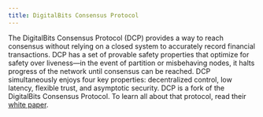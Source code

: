 ```yaml
---
title: DigitalBits Consensus Protocol
---
```


The DigitalBits Consensus Protocol (DCP) provides a way to reach consensus without relying on a closed system to accurately record financial transactions. DCP has a set of provable safety properties that optimize for safety over liveness—in the event of partition or misbehaving nodes, it halts progress of the network until consensus can be reached. DCP simultaneously enjoys four key properties: decentralized control, low latency, flexible trust, and asymptotic security.  DCP is a fork of the DigitalBits Consensus Protocol. To learn all about that protocol, read their [white paper](https://www.stellar.org/papers/stellar-consensus-protocol). 

